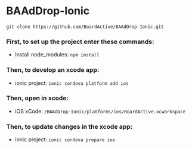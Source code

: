 # BAAdDrop-Ionic

``git clone https://github.com/BoardActive/BAAdDrop-Ionic.git``

### First, to set up the project enter these commands:
  * Install node_modules: ``npm install``

### Then, to develop an xcode app: 
  * ionic project: ``ionic cordova platform add ios``

### Then, open in xcode: 
  * iOS xCode: ``/BAAdDrop-Ionic/platforms/ios/BoardActive.xcworkspace``

### Then, to update changes in the xcode app: 
  * ionic project: ``ionic cordova prepare ios``

